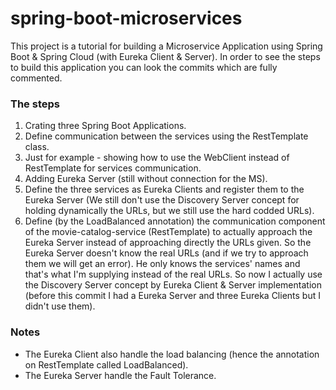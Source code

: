# spring-boot-microservices

This project is a tutorial for building a Microservice Application using Spring Boot & Spring Cloud (with Eureka Client & Server).
In order to see the steps to build this application you can look the commits which are fully commented.

### The steps
1. Crating three Spring Boot Applications.
2. Define communication between the services using the RestTemplate class.
3. Just for example - showing how to use the WebClient instead of RestTemplate for services communication.
4. Adding Eureka Server (still without connection for the MS).
5. Define the three services as Eureka Clients and register them to the Eureka Server
   (We still don't use the Discovery Server concept for holding dynamically the URLs, but we still use the hard codded URLs).
6. Define (by the LoadBalanced annotation) the communication component of the movie-catalog-service (RestTemplate) to actually approach the Eureka Server instead of approaching directly the URLs given.
   So the Eureka Server doesn't know the real URLs (and if we try to approach them we will get an error).
   He only knows the services' names and that's what I'm supplying instead of the real URLs.
   So now I actually use the Discovery Server concept by Eureka Client & Server implementation (before this commit I had a Eureka Server and three Eureka Clients but I didn't use them).


### Notes
   * The Eureka Client also handle the load balancing (hence the annotation on RestTemplate called LoadBalanced).
   * The Eureka Server handle the Fault Tolerance. 
